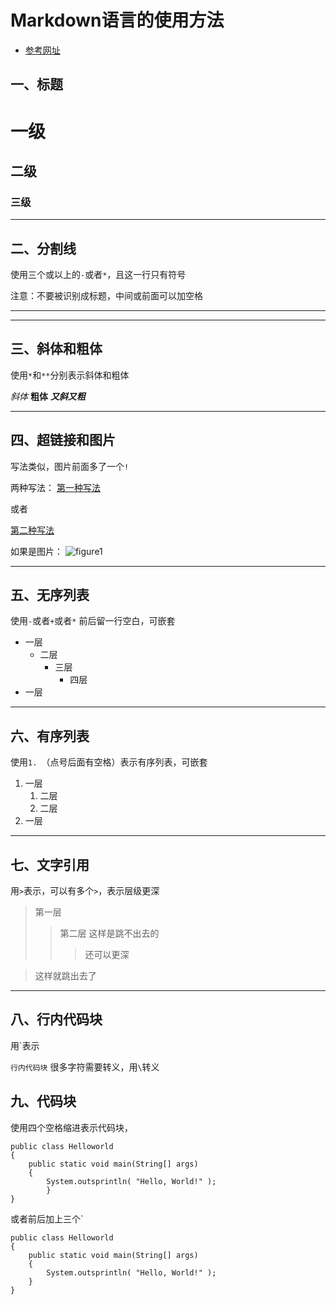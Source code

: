 # Markdown语言的使用方法
- [参考网址](https://blog.csdn.net/afei__/article/details/80717153)
## 一、标题

# 一级
## 二级
### 三级

- - -
## 二、分割线
使用三个或以上的`-`或者`*`，且这一行只有符号

注意：不要被识别成标题，中间或前面可以加空格

- - -
* * *

## 三、斜体和粗体
使用`*`和`**`分别表示斜体和粗体

*斜体* **粗体** ***又斜又粗***

- - -
## 四、超链接和图片
写法类似，图片前面多了一个`!`

两种写法：
[第一种写法](https://github.com/Nora0313/Nora0313.github.io/)

或者

[第二种写法][1]

[1]: https://github.com/Nora0313/Nora0313.github.io/

如果是图片：
![figure1](https://ars.els-cdn.com/content/image/1-s2.0-S0923753423007615-gr1.jpg)

- - -
## 五、无序列表
使用`-`或者`+`或者`*`
前后留一行空白，可嵌套

+ 一层
    - 二层
        * 三层
            * 四层
+ 一层

- - -
## 六、有序列表
使用`1. `（点号后面有空格）表示有序列表，可嵌套
1. 一层
    1. 二层
    2. 二层
2. 一层

- - -
## 七、文字引用
用`>`表示，可以有多个`>`，表示层级更深
>第一层
>>第二层
>这样是跳不出去的
>>>还可以更深

>这样就跳出去了

- - -
## 八、行内代码块
用\`表示

`行内代码块`
很多字符需要转义，用`\`转义

## 九、代码块
使用四个空格缩进表示代码块，


    public class Helloworld
    {
        public static void main(String[] args)
        {
            System.outsprintln( "Hello, World!" );
            }
    }


或者前后加上三个\`
```
public class Helloworld
{
    public static void main(String[] args)
    {
        System.outsprintln( "Hello, World!" );
    }
}
```

